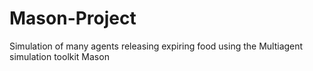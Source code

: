 # Mason-Project
Simulation of many agents releasing expiring food using the Multiagent simulation toolkit Mason
